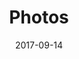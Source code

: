 ---
layout: default
title: Photos
date: 2017-09-14
label: Lazy load images
description: Using lazyload.js, this page will only show the first three images on initial page load. As the user scrolls down the page, additional images load in. This means that the page is lightweight on mobile, helpful for anyone who accidentially lands on the page or never scrolls down to the bottom of the page.
permalink: /photos
related_post: Lazy loading images
related_post_slug: lazy-loading-images
---